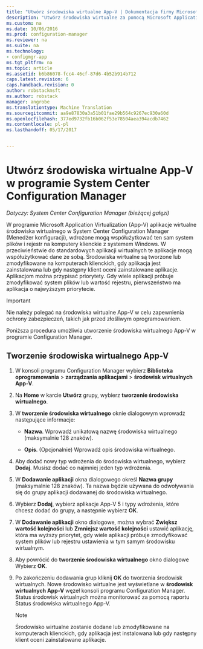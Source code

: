 ```yaml
---
title: "Utwórz środowiska wirtualne App-V | Dokumentacja firmy Microsoft"
description: "Utwórz środowiska wirtualne za pomocą Microsoft Application Virtualization, więc aplikacje mogą udostępniać danych ze sobą."
ms.custom: na
ms.date: 10/06/2016
ms.prod: configuration-manager
ms.reviewer: na
ms.suite: na
ms.technology:
- configmgr-app
ms.tgt_pltfrm: na
ms.topic: article
ms.assetid: b6b86078-fcc4-46cf-87d6-4b52b914b712
caps.latest.revision: 6
caps.handback.revision: 0
author: robstackmsft
ms.author: robstack
manager: angrobe
ms.translationtype: Machine Translation
ms.sourcegitcommit: aa9e87830a3a51b01fae29b564c9267ec930a60d
ms.openlocfilehash: 377ed9732fb16b062f53e78504aea394acdb7462
ms.contentlocale: pl-pl
ms.lasthandoff: 05/17/2017


---
```

# <a name="create-app-v-virtual-environments-in-system-center-configuration-manager"></a>Utwórz środowiska wirtualne App-V w programie System Center Configuration Manager

*Dotyczy: System Center Configuration Manager (bieżącej gałęzi)*

W programie Microsoft Application Virtualization (App-V) aplikacje wirtualne środowiska wirtualnego w System Center Configuration Manager (Menedżer konfiguracji), wdrożone mogą współużytkować ten sam system plików i rejestr na komputery klienckie z systemem Windows. W przeciwieństwie do standardowych aplikacji wirtualnych te aplikacje mogą współużytkować dane ze sobą. Środowiska wirtualne są tworzone lub zmodyfikowane na komputerach klienckich, gdy aplikacja jest zainstalowana lub gdy następny klient oceni zainstalowane aplikacje. Aplikacjom można przypisać priorytety. Gdy wiele aplikacji próbuje zmodyfikować system plików lub wartość rejestru, pierwszeństwo ma aplikacja o najwyższym priorytecie.  

> [!IMPORTANT]  
>  Nie należy polegać na środowiska wirtualne App-V w celu zapewnienia ochrony zabezpieczeń, takich jak przed złośliwym oprogramowaniem.  

 Poniższa procedura umożliwia utworzenie środowiska wirtualnego App-V w programie Configuration Manager.  

## <a name="create-an-app-v-virtual-environment"></a>Tworzenie środowiska wirtualnego App-V  

1.  W konsoli programu Configuration Manager wybierz **Biblioteka oprogramowania** > **zarządzania aplikacjami** > **środowisk wirtualnych App-V**.  

3.  Na **Home** w karcie **Utwórz** grupy, wybierz **tworzenie środowiska wirtualnego**.  

4.  W **tworzenie środowiska wirtualnego** oknie dialogowym wprowadź następujące informacje:  

    -   **Nazwa**.  Wprowadź unikatową nazwę środowiska wirtualnego (maksymalnie 128 znaków).  

    -   **Opis**. (Opcjonalnie) Wprowadź opis środowiska wirtualnego.  

5.  Aby dodać nowy typ wdrożenia do środowiska wirtualnego, wybierz **Dodaj**. Musisz dodać co najmniej jeden typ wdrożenia.  

6.  W **Dodawanie aplikacji** okna dialogowego określ **Nazwa grupy** (maksymalnie 128 znaków). Ta nazwa będzie używana do odwoływania się do grupy aplikacji dodawanej do środowiska wirtualnego.  

7.  Wybierz **Dodaj**, wybierz aplikacje App-V 5 i typy wdrożenia, które chcesz dodać do grupy, a następnie wybierz **OK**.  

8.  W **Dodawanie aplikacji** okno dialogowe, można wybrać **Zwiększ wartość kolejności** lub **Zmniejsz wartość kolejności** ustawić aplikację, która ma wyższy priorytet, gdy wiele aplikacji próbuje zmodyfikować system plików lub rejestru ustawienia w tym samym środowisku wirtualnym.  

9. Aby powrócić do **tworzenie środowiska wirtualnego** okno dialogowe Wybierz **OK**.  

10. Po zakończeniu dodawania grup kliknij **OK** do tworzenia środowisk wirtualnych. Nowe środowisko wirtualne jest wyświetlane w **środowisk wirtualnych App-V** węzeł konsoli programu Configuration Manager. Status środowisk wirtualnych można monitorować za pomocą raportu Status środowiska wirtualnego App-V.  

    > [!NOTE]  
    >  Środowisko wirtualne zostanie dodane lub zmodyfikowane na komputerach klienckich, gdy aplikacja jest instalowana lub gdy następny klient oceni zainstalowane aplikacje.  

